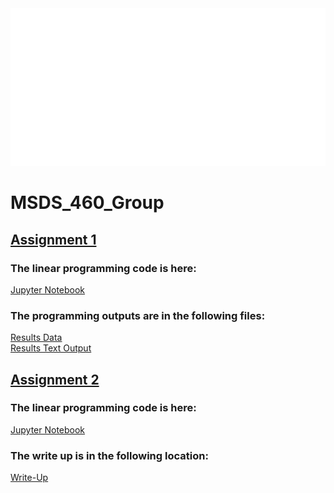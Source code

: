 <div style="width: 100%; height:60%">
  <img src="hello.svg" style="width: 100%; height:60%">
</div>
 
# MSDS_460_Group

## [Assignment 1](Group_Assign1/)

### The linear programming code is here:

[Jupyter Notebook](Group_Assign1/Linear_Program.ipynb)

### The programming outputs are in the following files:

[Results Data](Group_Assign1/results_lp.csv) <br>
[Results Text Output](Group_Assign1/results_lp_output.txt)


## [Assignment 2](Group_Assign2/)

### The linear programming code is here:

[Jupyter Notebook](Group_Assign2/Assign2_final.ipynb)

### The write up is in the following location:

[Write-Up](Group_Assign2/Assignment2.docx)
